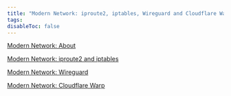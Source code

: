 ```yaml
---
title: "Modern Network: iproute2, iptables, Wireguard and Cloudflare Warp"
tags:
disableToc: false
---
```

[Modern Network: About](/network/about)

[Modern Network: iproute2 and iptables](/network/iproute2)

[Modern Network: Wireguard](/network/wireguard)

[Modern Network: Cloudflare Warp](/network/warp)
